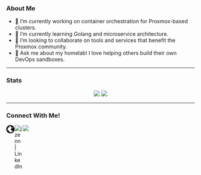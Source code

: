 ### About Me

- 🔭 I’m currently working on container orchestration for Proxmox-based clusters.
- 🌱 I’m currently learning Golang and microservice architecture.
- 👯 I’m looking to collaborate on tools and services that benefit the Proxmox community.
- 💬 Ask me about my homelab! I love helping others build their own DevOps sandboxes.

---

### Stats

<p align="center">
    <img src="https://github-readme-stats.vercel.app/api?username=ARMmaster17&show_icons=true&theme=dark" height="168px">
    <img src="https://github-readme-stats.vercel.app/api/top-langs/?username=ARMmaster17&show_icons=true&theme=dark&layout=compact" height="168px">
</p>

---

### Connect With Me!

[<img align="left" alt="armmaster17.github.io" width="22px" src="https://raw.githubusercontent.com/iconic/open-iconic/master/svg/globe.svg" />](https://armmaster17.github.io)
[<img align="left" alt="jzenn | LinkedIn" width="22px" src="https://cdn.jsdelivr.net/npm/simple-icons@v3/icons/linkedin.svg" />](https://linkedin.com/in/jzenn)
[<img align="left" width="22px" src="https://cdn.jsdelivr.net/npm/simple-icons@v3/icons/microsoftoutlook.svg" />](mailto:joshua.zenn@outlook.com)

<br />
